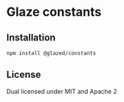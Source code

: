# Glaze constants

## Installation

```sh
npm install @glazed/constants
```

## License

Dual licensed under MIT and Apache 2
